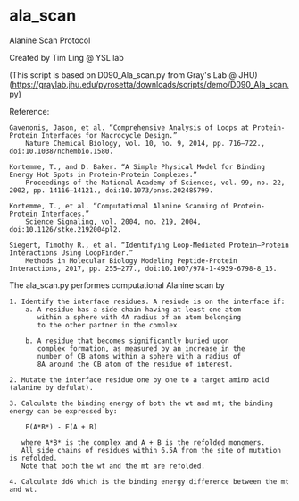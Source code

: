 # ala_scan
Alanine Scan Protocol

Created by Tim Ling @ YSL lab

(This script is based on D090_Ala_scan.py from Gray's Lab @ JHU)
(https://graylab.jhu.edu/pyrosetta/downloads/scripts/demo/D090_Ala_scan.py)

Reference:
	
	Gavenonis, Jason, et al. “Comprehensive Analysis of Loops at Protein-Protein Interfaces for Macrocycle Design.” 
		Nature Chemical Biology, vol. 10, no. 9, 2014, pp. 716–722., doi:10.1038/nchembio.1580.
	
	Kortemme, T., and D. Baker. “A Simple Physical Model for Binding Energy Hot Spots in Protein-Protein Complexes.” 
		Proceedings of the National Academy of Sciences, vol. 99, no. 22, 2002, pp. 14116–14121., doi:10.1073/pnas.202485799.
	
	Kortemme, T., et al. “Computational Alanine Scanning of Protein-Protein Interfaces.” 
		Science Signaling, vol. 2004, no. 219, 2004, doi:10.1126/stke.2192004pl2.
	
	Siegert, Timothy R., et al. “Identifying Loop-Mediated Protein–Protein Interactions Using LoopFinder.” 
		Methods in Molecular Biology Modeling Peptide-Protein Interactions, 2017, pp. 255–277., doi:10.1007/978-1-4939-6798-8_15.	

The ala_scan.py performes computational Alanine scan by

	1. Identify the interface residues. A resiude is on the interface if:
		a. A residue has a side chain having at least one atom 
		   within a sphere with 4A radius of an atom belonging 
		   to the other partner in the complex.

		b. A residue that becomes significantly buried upon 
		   complex formation, as measured by an increase in the
		   number of CB atoms within a sphere with a radius of 
		   8A around the CB atom of the residue of interest.
	
	2. Mutate the interface residue one by one to a target amino acid (alanine by defulat).

	3. Calculate the binding energy of both the wt and mt; the binding energy can be expressed by:
	
		E(A*B*) - E(A + B)

	   where A*B* is the complex and A + B is the refolded monomers.
	   All side chains of residues within 6.5A from the site of mutation is refolded. 
	   Note that both the wt and the mt are refolded.

	4. Calculate ddG which is the binding energy difference between the mt and wt.


